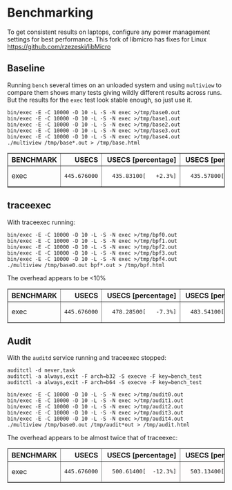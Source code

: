 # Benchmarking

To get consistent results on laptops, configure any power management settings for best performance.
This fork of libmicro has fixes for Linux https://github.com/rzezeski/libMicro

## Baseline
Running `bench` several times on an unloaded system and using `multiview` to compare them shows many tests giving wildly different results across runs. But the results for the `exec` test look stable enough, so just use it.

```
bin/exec -E -C 10000 -D 10 -L -S -N exec >/tmp/base0.out
bin/exec -E -C 10000 -D 10 -L -S -N exec >/tmp/base1.out
bin/exec -E -C 10000 -D 10 -L -S -N exec >/tmp/base2.out
bin/exec -E -C 10000 -D 10 -L -S -N exec >/tmp/base3.out
bin/exec -E -C 10000 -D 10 -L -S -N exec >/tmp/base4.out
./multiview /tmp/base*.out > /tmp/base.html
```

<table border="1" cellspacing="1">
<tbody>
<tr>
<th>BENCHMARK</th>
<th align="right">USECS</th>
<th align="right">USECS [percentage]</th>
<th align="right">USECS [percentage]</th>
<th align="right">USECS [percentage]</th>
<th align="right">USECS [percentage]</th>
</tr>
<tr>
<td>exec</td>
<td><pre>445.676000</pre></td>
<td bgcolor="#ffffff"><pre>  435.83100[   +2.3%]</pre></td>
<td bgcolor="#ffffff"><pre>  435.57800[   +2.3%]</pre></td>
<td bgcolor="#ffffff"><pre>  452.37300[   -1.5%]</pre></td>
<td bgcolor="#ffffff"><pre>  439.88400[   +1.3%]</pre></td>
</tr>
</tbody></table>

## traceexec
With traceexec running:
```
bin/exec -E -C 10000 -D 10 -L -S -N exec >/tmp/bpf0.out
bin/exec -E -C 10000 -D 10 -L -S -N exec >/tmp/bpf1.out
bin/exec -E -C 10000 -D 10 -L -S -N exec >/tmp/bpf2.out
bin/exec -E -C 10000 -D 10 -L -S -N exec >/tmp/bpf3.out
bin/exec -E -C 10000 -D 10 -L -S -N exec >/tmp/bpf4.out
./multiview /tmp/base0.out bpf*.out > /tmp/bpf.html
```
The overhead appears to be <10%
<table border="1" cellspacing="1">
<tbody>
<tr>
<th>BENCHMARK</th>
<th align="right">USECS</th>
<th align="right">USECS [percentage]</th>
<th align="right">USECS [percentage]</th>
<th align="right">USECS [percentage]</th>
<th align="right">USECS [percentage]</th>
<th align="right">USECS [percentage]</th>
</tr>
<tr>
<td>exec</td>
<td><pre>445.676000</pre></td>
<td bgcolor="#ffffff"><pre>  478.28500[   -7.3%]</pre></td>
<td bgcolor="#ffffff"><pre>  483.54100[   -8.5%]</pre></td>
<td bgcolor="#ffffff"><pre>  488.79700[   -9.7%]</pre></td>
<td bgcolor="#ffffff"><pre>  478.07800[   -7.3%]</pre></td>
<td bgcolor="#ffffff"><pre>  481.30300[   -8.0%]</pre></td>
</tr>
</tbody></table>

## Audit
With the `auditd` service running and traceexec stopped:
```
auditctl -d never,task
auditctl -a always,exit -F arch=b32 -S execve -F key=bench_test
auditctl -a always,exit -F arch=b64 -S execve -F key=bench_test

bin/exec -E -C 10000 -D 10 -L -S -N exec >/tmp/audit0.out
bin/exec -E -C 10000 -D 10 -L -S -N exec >/tmp/audit1.out
bin/exec -E -C 10000 -D 10 -L -S -N exec >/tmp/audit2.out
bin/exec -E -C 10000 -D 10 -L -S -N exec >/tmp/audit3.out
bin/exec -E -C 10000 -D 10 -L -S -N exec >/tmp/audit4.out
./multiview /tmp/base0.out /tmp/audit*out > /tmp/audit.html
```
The overhead appears to be almost twice that of traceexec:
<table border="1" cellspacing="1">
<tbody>
<tr>
<th>BENCHMARK</th>
<th align="right">USECS</th>
<th align="right">USECS [percentage]</th>
<th align="right">USECS [percentage]</th>
<th align="right">USECS [percentage]</th>
<th align="right">USECS [percentage]</th>
<th align="right">USECS [percentage]</th>
</tr>
<tr>
<td>exec</td>
<td><pre>445.676000</pre></td>
<td bgcolor="#fffdfd"><pre>  500.61400[  -12.3%]</pre></td>
<td bgcolor="#fffdfd"><pre>  503.13400[  -12.9%]</pre></td>
<td bgcolor="#fffdfd"><pre>  503.60800[  -13.0%]</pre></td>
<td bgcolor="#fffbfb"><pre>  512.91900[  -15.1%]</pre></td>
<td bgcolor="#fffbfb"><pre>  515.29200[  -15.6%]</pre></td>
</tr>
</tbody></table>


